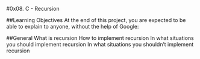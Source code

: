 #0x08. C - Recursion

##Learning Objectives
At the end of this project, you are expected to be able to explain to anyone, without the help of Google:

##General
What is recursion
How to implement recursion
In what situations you should implement recursion
In what situations you shouldn’t implement recursion
